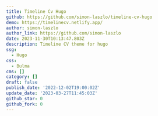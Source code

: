 ```yaml
---
title: Timeline Cv Hugo
github: https://github.com/simon-laszlo/timeline-cv-hugo
demo: https://timelinecv.netlify.app/
author: simon-laszlo
author_link: https://github.com/simon-laszlo
date: 2023-11-30T10:13:47.803Z
description: Timeline CV theme for hugo
ssg:
  - Hugo
css:
  - Bulma
cms: []
category: []
draft: false
publish_date: '2022-12-02T19:00:02Z'
update_date: '2023-03-27T11:45:03Z'
github_star: 0
github_fork: 0
---
```

